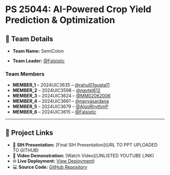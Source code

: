 # PS 25044: AI-Powered Crop Yield Prediction & Optimization

## 👥 Team Details

- **Team Name:** SemiColon  

- **Team Leader:** [@Falsistic](https://github.com/Falsistic)

### Team Members
  
- **MEMBER_1** – 2024UIC3635 – [@rahul01gupta11](https://github.com/rahul01gupta11) 
- **MEMBER_2** – 2024UIC3598 – [@navtej612](https://github.com/navtej612)
- **MEMBER_3** – 2024UIC3624 – [@MM02062006](https://github.com/MM02062006)
- **MEMBER_4** – 2024UIC3661 – [@navyasardana](https://github.com/navyasardana)
- **MEMBER_5** – 2024UIC3679 – [@AlgoRhythmP](https://github.com/AlgoRhythmP) 
- **MEMBER_6** – 2024UIC3615 – [@Falsistic](https://github.com/Falsistic) 

---

## 🔗 Project Links

- 📑 **SIH Presentation:** [Final SIH Presentation](URL TO PPT UPLOADED TO GITHUB)  
- 🎥 **Video Demonstration:** [Watch Video](UNLISTED YOUTUBE LINK)  
- 🌐 **Live Deployment:** [View Deployment](https://sih-25-c113.vercel.app/))  
- 💻 **Source Code:** [GitHub Repository]([https://github.com/rahul01gupta11/SIH-25](https://github.com/Falsistic/SIH-25_AgriHelp/tree/main/code))

